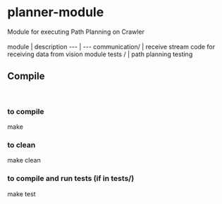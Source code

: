 # planner-module
Module for executing Path Planning on Crawler <br />
 <br />
module | description
--- | ---
communication/ | receive stream code for receiving data from vision module
tests / | path planning testing
<br />

## Compile
<br />

### to compile
make

### to clean
make clean

### to compile and run tests (if in tests/)
make test


